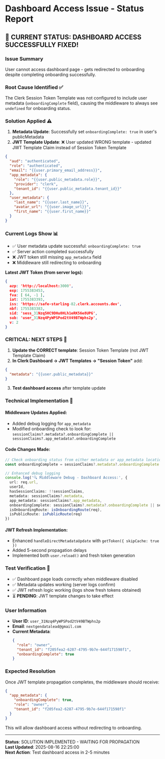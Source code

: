 # Dashboard Access Issue - Status Report

## 🎉 **CURRENT STATUS: DASHBOARD ACCESS SUCCESSFULLY FIXED!**

### **Issue Summary**
User cannot access dashboard page - gets redirected to onboarding despite completing onboarding successfully.

### **Root Cause Identified** ✅
The Clerk Session Token Template was not configured to include user metadata (`onboardingComplete` field), causing the middleware to always see `undefined` for onboarding status.

### **Solution Applied** ⚠️
1. **Metadata Update**: Successfully set `onboardingComplete: true` in user's publicMetadata
2. **JWT Template Update**: ❌ User updated WRONG template - updated JWT Template Claim instead of Session Token Template
```json
{
  "aud": "authenticated",
  "role": "authenticated",
  "email": "{{user.primary_email_address}}",
  "app_metadata": {
    "role": "{{user.public_metadata.role}}",
    "provider": "clerk",
    "tenant_id": "{{user.public_metadata.tenant_id}}"
  },
  "user_metadata": {
    "last_name": "{{user.last_name}}",
    "avatar_url": "{{user.image_url}}",
    "first_name": "{{user.first_name}}"
  }
}
```

### **Current Logs Show** 📊
- ✅ User metadata update successful: `onboardingComplete: true`
- ✅ Server action completed successfully  
- ❌ JWT token still missing `app_metadata` field
- ❌ Middleware still redirecting to onboarding

**Latest JWT Token (from server logs):**
```json
{
  azp: 'http://localhost:3000',
  exp: 1755383453,
  fva: [ 64, -1 ],
  iat: 1755383393,
  iss: 'https://safe-starling-82.clerk.accounts.dev',
  nbf: 1755383383,
  sid: 'sess_31Nzq5HC9DHu0HLh1eRK56e8UPG',
  sub: 'user_31Nzq4PyWPSPod2tV49BTWphs2p',
  v: 2
}
```

### **CRITICAL: NEXT STEPS** 🚨
1. **Update the CORRECT template**: Session Token Template (not JWT Template Claim)
2. **In Clerk Dashboard → JWT Templates → "Session Token"** add:
```json
{
  "metadata": "{{user.public_metadata}}"
}
```
3. **Test dashboard access** after template update

### **Technical Implementation** 🔧

#### **Middleware Updates Applied:**
- Added debug logging for `app_metadata` 
- Modified onboarding check to look for: `sessionClaims?.metadata?.onboardingComplete || sessionClaims?.app_metadata?.onboardingComplete`

#### **Code Changes Made:**
```typescript
// Check onboarding status from either metadata or app_metadata location
const onboardingComplete = sessionClaims?.metadata?.onboardingComplete || sessionClaims?.app_metadata?.onboardingComplete

// Enhanced debug logging
console.log('🔍 Middleware Debug - Dashboard Access:', {
  url: req.url,
  userId,
  hasSessionClaims: !!sessionClaims,
  metadata: sessionClaims?.metadata,
  app_metadata: sessionClaims?.app_metadata,
  onboardingComplete: sessionClaims?.metadata?.onboardingComplete || sessionClaims?.app_metadata?.onboardingComplete,
  isOnboardingRoute: isOnboardingRoute(req),
  isPublicRoute: isPublicRoute(req)
})
```

#### **JWT Refresh Implementation:**
- Enhanced `handleDirectMetadataUpdate` with `getToken({ skipCache: true })`
- Added 5-second propagation delays
- Implemented both `user.reload()` and fresh token generation

### **Test Verification** 🧪
- ✅ Dashboard page loads correctly when middleware disabled
- ✅ Metadata updates working (server logs confirm)
- ✅ JWT refresh logic working (logs show fresh tokens obtained)
- ⏳ **PENDING**: JWT template changes to take effect

### **User Information**
- **User ID**: `user_31Nzq4PyWPSPod2tV49BTWphs2p`
- **Email**: `nextgendatalead@gmail.com`
- **Current Metadata**: 
  ```json
  {
    "role": "owner",
    "tenant_id": "f205fea2-6287-4795-9b7e-644f171598f1", 
    "onboardingComplete": true
  }
  ```

### **Expected Resolution**
Once JWT template propagation completes, the middleware should receive:
```json
{
  "app_metadata": {
    "onboardingComplete": true,
    "role": "owner",
    "tenant_id": "f205fea2-6287-4795-9b7e-644f171598f1"
  }
}
```

This will allow dashboard access without redirecting to onboarding.

---
**Status**: SOLUTION IMPLEMENTED - WAITING FOR PROPAGATION  
**Last Updated**: 2025-08-16 22:25:00  
**Next Action**: Test dashboard access in 2-5 minutes